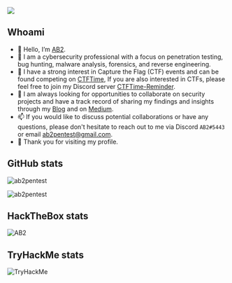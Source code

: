 ![](https://komarev.com/ghpvc/?username=ab2pentest&style=plastic&label=PROFILE+VISITORS)

## Whoami

- 👋 Hello, I’m [AB2](https://twitter.com/ab2pentest).
- 👀 I am a cybersecurity professional with a focus on penetration testing, bug hunting, malware analysis, forensics, and reverse engineering.
- 🎯 I have a strong interest in Capture the Flag (CTF) events and can be found competing on [CTFTime](https://ctftime.org/user/110409), If you are also interested in CTFs, please feel free to join my Discord server [CTFTime-Reminder](https://discord.gg/MW9cWMuw63).
- 🎰 I am always looking for opportunities to collaborate on security projects and have a track record of sharing my findings and insights through my [Blog](https://ab2pentest.vip/) and on [Medium](https://medium.com/@ab2pentest).
- 📫 If you would like to discuss potential collaborations or have any questions, please don't hesitate to reach out to me via Discord `AB2#5443` or email [ab2pentest@gmail.com](ab2pentest@gmail.com).
- 💞️ Thank you for visiting my profile.

<!---
ab2pentest/ab2pentest is a ✨ special ✨ repository because its `README.md` (this file) appears on your GitHub profile.
You can click the Preview link to take a look at your changes.
--->

## GitHub stats

<p>
  <img src="https://github-profile-trophy.vercel.app/?username=ab2pentest&theme=onedark&no-frame=true&column=7" alt="ab2pentest"/>
</p>


<p>
<img src="https://github-readme-stats.vercel.app/api/top-langs?username=ab2pentest&show_icons=true&hide_border=false&locale=en&layout=compact&theme=dark&exclude_repo=Wappalyzer4Docker" alt="ab2pentest"/>
</p>

## HackTheBox stats
![AB2](https://www.hackthebox.eu/badge/image/1303)

## TryHackMe stats

<img src="https://tryhackme-badges.s3.amazonaws.com/AB2.png" alt="TryHackMe">
